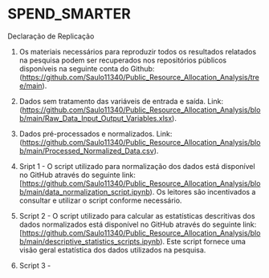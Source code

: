 # SPEND_SMARTER
Declaração de Replicação

1) Os materiais necessários para reproduzir todos os resultados relatados na pesquisa podem ser recuperados nos repositórios públicos disponíveis na seguinte conta do Github: (https://github.com/Saulo11340/Public_Resource_Allocation_Analysis/tree/main).

2) Dados sem tratamento das variáveis de entrada e saída. Link: (https://github.com/Saulo11340/Public_Resource_Allocation_Analysis/blob/main/Raw_Data_Input_Output_Variables.xlsx).

3) Dados pré-processados e normalizados. Link: (https://github.com/Saulo11340/Public_Resource_Allocation_Analysis/blob/main/Processed_Normalized_Data.csv).

4) Sript 1 - O script utilizado para normalização dos dados está disponível no GitHub através do seguinte link: [https://github.com/Saulo11340/Public_Resource_Allocation_Analysis/blob/main/data_normalization_script.ipynb). Os leitores são incentivados a consultar e utilizar o script conforme necessário.

5) Script 2 - O script utilizado para calcular as estatísticas descritivas dos dados normalizados está disponível no GitHub através do seguinte link: [https://github.com/Saulo11340/Public_Resource_Allocation_Analysis/blob/main/descriptive_statistics_scripts.ipynb). Este script fornece uma visão geral estatística dos dados utilizados na pesquisa.

6) Script 3 - 


